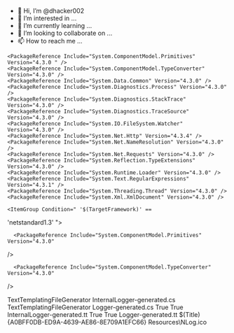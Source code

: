 - 👋 Hi, I’m @dhacker002
- 👀 I’m interested in ...
- 🌱 I’m currently learning ...
- 💞️ I’m looking to collaborate on ...
- 📫 How to reach me ...

<!---
dhacker002/dhacker002 is a ✨ special ✨ repository because its `README.md` (this file) appears on your GitHub profile.
You can click the Preview link to take a look at your changes.
--->
    <PackageReference Include="System.ComponentModel.Primitives" Version="4.3.0 " />
    <PackageReference Include="System.ComponentModel.TypeConverter" Version="4.3.0" />
    <PackageReference Include="System.Data.Common" Version="4.3.0" />
    <PackageReference Include="System.Diagnostics.Process" Version="4.3.0" />
    <PackageReference Include="System.Diagnostics.StackTrace" Version="4.3.0" />
    <PackageReference Include="System.Diagnostics.TraceSource" Version="4.3.0" />
    <PackageReference Include="System.IO.FileSystem.Watcher" Version="4.3.0" />
    <PackageReference Include="System.Net.Http" Version="4.3.4" />
    <PackageReference Include="System.Net.NameResolution" Version="4.3.0" />
    <PackageReference Include="System.Net.Requests" Version="4.3.0" />
    <PackageReference Include="System.Reflection.TypeExtensions" Version="4.3.0" />
    <PackageReference Include="System.Runtime.Loader" Version="4.3.0" />
    <PackageReference Include="System.Text.RegularExpressions" Version="4.3.1" />
    <PackageReference Include="System.Threading.Thread" Version="4.3.0" />
    <PackageReference Include="System.Xml.XmlDocument" Version="4.3.0" />
  </ItemGroup>



 
  
    <ItemGroup Condition=" '$(TargetFramework)' ==
  'netstandard1.3' ">


  
 
 
  
      <PackageReference Include="System.ComponentModel.Primitives" Version="4.3.0"
  />


  
 
 
  
      <PackageReference Include="System.ComponentModel.TypeConverter" Version="4.3.0"
  />    <PackageReference Include="System.Data.Common" Version="4.3.0" />
    <PackageReference Include="System.Diagnostics.StackTrace" Version="4.3.0" />
    <PackageReference Include="System.Net.Http" Version="4.3.4" />
    <PackageReference Include="System.Net.NameResolution" Version="4.3.0" />
    <PackageReference Include="System.Net.Requests" Version="4.3.0" />
    <PackageReference Include="System.Reflection.TypeExtensions" Version="4.3.0" />
    <PackageReference Include="System.Text.RegularExpressions" Version="4.3.1" />
    <PackageReference Include="System.Xml.XmlDocument" Version="4.3.0" />
  </ItemGroup>


  <ItemGroup Condition=" '$(monobuild)' != '' ">
    <Reference Include="Mono.Posix" />
  </ItemGroup>
  
  <ItemGroup>
    <None Update="Common\InternalLogger-generated.tt">
      <Generator>TextTemplatingFileGenerator</Generator>
      <LastGenOutput>InternalLogger-generated.cs</LastGenOutput>
    </None>
    <None Update="Logger-generated.tt">
      <Generator>TextTemplatingFileGenerator</Generator>
      <LastGenOutput>Logger-generated.cs</LastGenOutput>
    </None>
  </ItemGroup>


  <ItemGroup>
    <Service Include="{508349b6-6b84-4df5-91f0-309beebad82d}" />
  </ItemGroup>


  <ItemGroup>
    <Compile Update="Common\InternalLogger-generated.cs">
      <DesignTime>True</DesignTime>
      <AutoGen>True</AutoGen>
      <DependentUpon>InternalLogger-generated.tt</DependentUpon>
    </Compile>
    <Compile Update="Logger-generated.cs">
      <DesignTime>True</DesignTime>
      <AutoGen>True</AutoGen>
      <DependentUpon>Logger-generated.tt</DependentUpon>
    </Compile>
  </ItemGroup>


  <PropertyGroup>
    <AssemblyTitle>$(Title)</AssemblyTitle>
    <!-- SonarQube WARNING: The following projects do not have a valid ProjectGuid and were not built using a valid solution (.sln) thus will be skipped from analysis… -->
    <ProjectGuid>{A0BFF0DB-ED9A-4639-AE86-8E709A1EFC66}</ProjectGuid>
    <ApplicationIcon>Resources\NLog.ico</ApplicationIcon>
  </PropertyGroup>


  <Target Name="PreBuild" BeforeTargets="PreBuildEvent">
    <Exec Command="echo building $(TargetFramework) ..." />
  </Target>


  <ItemGroup>
    <None Include="N.png" Pack="true" PackagePath="" Visible="false" />
  </ItemGroup>
  <Target Name="DownloadMissingContent" BeforeTargets="GenerateNuspec">
    <DownloadFile SourceUrl="https://nlog-project.org/N.png" DestinationFolder="$(MSBuildThisFileDirectory)" />
  </Target>


</Project>



  
 
